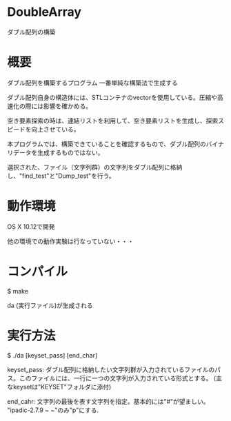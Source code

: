 # DoubleArray
ダブル配列の構築


# 概要

ダブル配列を構築するプログラム
一番単純な構築法で生成する

ダブル配列自身の構造体には、STLコンテナのvectorを使用している。圧縮や高速化の際には影響を確かめる。

空き要素探索の時は、連結リストを利用して、空き要素リストを生成し、探索スピードを向上させている。

本プログラムでは、構築できていることを確認するもので、ダブル配列のバイナリデータを生成するものではない。

選択された、ファイル（文字列群）の文字列をダブル配列に格納し、"find_test"と"Dump_test"を行う。


# 動作環境
OS X 10.12で開発

他の環境での動作実験は行なっていない・・・


# コンパイル

$ make

da (実行ファイル)が生成される


# 実行方法

$ ./da [keyset_pass] [end_char]

keyset_pass:
	ダブル配列に格納したい文字列群が入力されているファイルのパス。このファイルには、一行に一つの文字列が入力されている形式とする。
	(主なkeysetは"KEYSET"フォルダに添付)

end_cahr:
	文字列の最後を表す文字列を指定。基本的には"#"が望ましい。
	"ipadic-2.7.9 ~ ~"のみ"p"にする.


